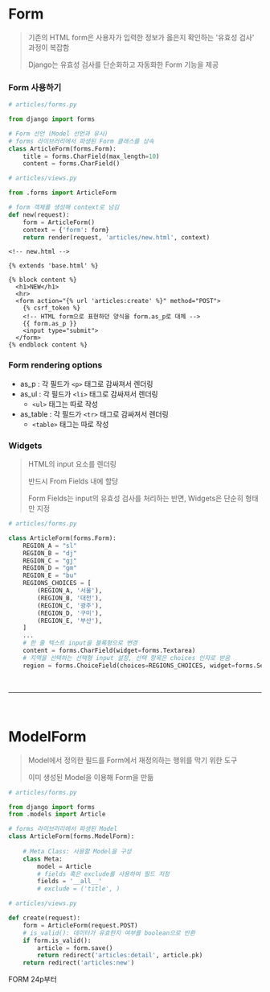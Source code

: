 # Form

> 기존의 HTML form은 사용자가 입력한 정보가 옳은지 확인하는 '유효성 검사' 과정이 복잡함
>
> Django는 유효성 검사를 단순화하고 자동화한 Form 기능을 제공





### Form 사용하기

```python
# articles/forms.py

from django import forms

# Form 선언 (Model 선언과 유사)
# forms 라이브러리에서 파생된 Form 클래스를 상속
class ArticleForm(forms.Form):
    title = forms.CharField(max_length=10)
    content = forms.CharField()
```

```python
# articles/views.py

from .forms import ArticleForm

# form 객체를 생성해 context로 넘김
def new(request):
    form = ArticleForm()
    context = {'form': form}
    return render(request, 'articles/new.html', context)
```

```django
<!-- new.html -->

{% extends 'base.html' %}

{% block content %}
  <h1>NEW</h1>
  <hr>
  <form action="{% url 'articles:create' %}" method="POST">
    {% csrf_token %}
  	<!-- HTML form으로 표현하던 양식을 form.as_p로 대체 -->
    {{ form.as_p }}
    <input type="submit">
  </form>
{% endblock content %}
```





### Form rendering options

- as_p : 각 필드가 `<p>` 태그로 감싸져서 렌더링
- as_ul : 각 필드가 `<li>` 태그로 감싸져서 렌더링
  - `<ul>` 태그는 따로 작성 
- as_table : 각 필드가 `<tr>` 태그로 감싸져서 렌더링
  - `<table>` 태그는 따로 작성 



### Widgets

> HTML의 input 요소를 렌더링
>
> 반드시 From Fields 내에 할당
>
> Form Fields는 input의 유효성 검사를 처리하는 반면, Widgets은 단순히 형태만 지정

```python
# articles/forms.py

class ArticleForm(forms.Form):
    REGION_A = "sl"
    REGION_B = "dj"
    REGION_C = "gj"
    REGION_D = "gm"
    REGION_E = "bu"
    REGIONS_CHOICES = [
        (REGION_A, '서울'),
        (REGION_B, '대전'),
        (REGION_C, '광주'),
        (REGION_D, '구미'),
        (REGION_E, '부산'),
    ]
    ...
    # 한 줄 텍스트 input을 블록형으로 변경
    content = forms.CharField(widget=forms.Textarea)
   	# 지역을 선택하는 선택형 input 설정, 선택 항목은 choices 인자로 받음
    region = forms.ChoiceField(choices=REGIONS_CHOICES, widget=forms.Select())
```

<br>

---

<br>

# ModelForm

> Model에서 정의한 필드를 Form에서 재정의하는 행위를 막기 위한 도구
>
> 이미 생성된 Model을 이용해 Form을 만듦

```python
# articles/forms.py

from django import forms
from .models import Article

# forms 라이브러리에서 파생된 Model
class ArticleForm(forms.ModelForm):
    
    # Meta Class: 사용할 Model을 구성
    class Meta:
        model = Article
        # fields 혹은 exclude를 사용하여 필드 지정
        fields = '__all__'
        # exclude = ('title', )
```

```python
# articles/views.py

def create(request):
    form = ArticleForm(request.POST)
    # is_valid(): 데이터가 유효한지 여부를 boolean으로 반환
    if form.is_valid():
        article = form.save()
        return redirect('articles:detail', article.pk)
    return redirect('articles:new')
```



FORM 24p부터
























































